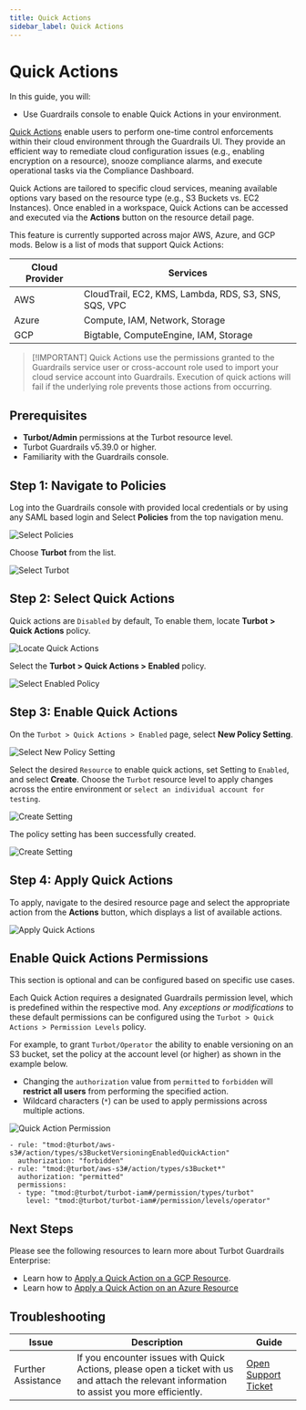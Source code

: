 ```yaml
---
title: Quick Actions
sidebar_label: Quick Actions
---
```


# Quick Actions

In this guide, you will:
- Use Guardrails console to enable Quick Actions in your environment.


[Quick Actions](/guardrails/docs/reference/glossary#quick-actions) enable users to perform one-time control enforcements within their cloud environment through the Guardrails UI. They provide an efficient way to remediate cloud configuration issues (e.g., enabling encryption on a resource), snooze compliance alarms, and execute operational tasks via the Compliance Dashboard.

Quick Actions are tailored to specific cloud services, meaning available options vary based on the resource type (e.g., S3 Buckets vs. EC2 Instances). Once enabled in a workspace, Quick Actions can be accessed and executed via the **Actions** button on the resource detail page.

This feature is currently supported across major AWS, Azure, and GCP mods. Below is a list of mods that support Quick Actions:

| **Cloud Provider** | **Services**                                          |
|-------------------|------------------------------------------------------|
| AWS              | CloudTrail, EC2, KMS, Lambda, RDS, S3, SNS, SQS, VPC |
| Azure            | Compute, IAM, Network, Storage                      |
| GCP              | Bigtable, ComputeEngine, IAM, Storage               |

>[!IMPORTANT] Quick Actions use the permissions granted to the Guardrails service user or cross-account role used to import your cloud service account into Guardrails. Execution of quick actions will fail if the underlying role prevents those actions from occurring.

## Prerequisites

- **Turbot/Admin** permissions at the Turbot resource level.
- Turbot Guardrails v5.39.0 or higher.
- Familiarity with the Guardrails console.

## Step 1: Navigate to Policies

Log into the Guardrails console with provided local credentials or by using any SAML based login and Select **Policies** from the top navigation menu.

![Select Policies](/images/docs/guardrails/using/controls/quick-actions/guardrails-select-policies.png)

Choose **Turbot** from the list.

![Select Turbot](/images/docs/guardrails/using/controls/quick-actions/guardrails-select-turbot.png)

## Step 2: Select Quick Actions

Quick actions are `Disabled` by default, To enable them, locate **Turbot > Quick Actions** policy.

![Locate Quick Actions](/images/docs/guardrails/using/controls/quick-actions/guardrails-search-quick-actions.png)

Select the **Turbot > Quick Actions > Enabled** policy.

![Select Enabled Policy](/images/docs/guardrails/using/controls/quick-actions/guardrails-select-quick-actions-enabled.png)

## Step 3: Enable Quick Actions

On the `Turbot > Quick Actions > Enabled` page, select **New Policy Setting**.

![Select New Policy Setting](/images/docs/guardrails/using/controls/quick-actions/guardrails-select-new-policy-setting.png)

Select the desired `Resource` to enable quick actions, set Setting to `Enabled`, and select **Create**.
Choose the `Turbot` resource level to apply changes across the entire environment or `select an individual account for testing`.

![Create Setting](/images/docs/guardrails/using/controls/quick-actions/guardrails-select-setting-click-create.png)

The policy setting has been successfully created.

![Create Setting](/images/docs/guardrails/using/controls/quick-actions/guardrails-policy-setting-created.png)

## Step 4: Apply Quick Actions

To apply, navigate to the desired resource page and select the appropriate action from the **Actions** button, which displays a list of available actions.

![Apply Quick Actions](/images/docs/guardrails/using/controls/quick-actions/guardrails-verify-quick-actions.png)

## Enable Quick Actions Permissions

This section is optional and can be configured based on specific use cases.

Each Quick Action requires a designated Guardrails permission level, which is predefined within the respective mod. Any *exceptions or modifications* to these default permissions can be configured using the `Turbot > Quick Actions > Permission Levels` policy.

For example, to grant `Turbot/Operator` the ability to enable versioning on an S3 bucket, set the policy at the account level (or higher) as shown in the example below.

- Changing the `authorization` value from `permitted` to `forbidden` will **restrict all users** from performing the specified action.
- Wildcard characters (`*`) can be used to apply permissions across multiple actions.

![Quick Action Permission](/images/docs/guardrails/using/controls/quick-actions/quick-actions-permissions.png)

```
- rule: "tmod:@turbot/aws-s3#/action/types/s3BucketVersioningEnabledQuickAction"
  authorization: "forbidden"
- rule: "tmod:@turbot/aws-s3#/action/types/s3Bucket*"
  authorization: "permitted"
  permissions:
  - type: "tmod:@turbot/turbot-iam#/permission/types/turbot"
    level: "tmod:@turbot/turbot-iam#/permission/levels/operator"
```

## Next Steps

Please see the following resources to learn more about Turbot Guardrails Enterprise:

- Learn how to [Apply a Quick Action on a GCP Resource](/guardrails/docs/getting-started/getting-started-gcp/apply-quick-action#apply-a-quick-action).
- Learn how to [Apply a Quick Action on an Azure Resource](/guardrails/docs/getting-started/getting-started-azure/apply-quick-action)

## Troubleshooting

| Issue                                      | Description                                                                                                                                                                                                 | Guide                                |
|----------------------------------------------|-------------------------------------------------------------------------------------------------------------------------------------------------------------------------------------------------------------------|-----------------------------------------------------|
| Further Assistance                       | If you encounter issues with Quick Actions, please open a ticket with us and attach the relevant information to assist you more efficiently.                                                 | [Open Support Ticket](https://support.turbot.com)   |
